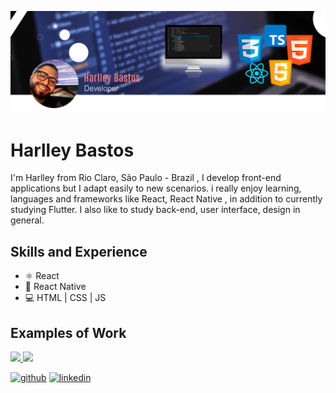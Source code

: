 ![I am GitHub Readme Generator's creator](https://github.com/harlleybastos/harlleybastos/blob/main/CoverGit.png)

# Harlley Bastos
I'm Harlley from Rio Claro, São Paulo - Brazil , I develop front-end applications but I adapt easily to new scenarios. i really enjoy learning, languages and frameworks like React, React Native , in addition to currently studying Flutter. I also like to study back-end, user interface, design in general.


## Skills and Experience
+ ⚛ React
+ 📱 React Native
+ 💻 HTML | CSS | JS

## Examples of Work

<a href="https://github.com/harlleybastos/ebook-lading_page-seller" target="_blank">
<img src="https://github.com/harlleybastos/ebook-lading_page-seller/blob/master/src/assets/img/gifEbook.gif" width="456">
</a>

<a href="https://github.com/harlleybastos/website-HarlleyDavidson" target="_blank">
<img src="https://github.com/harlleybastos/website-HarlleyDavidson/blob/main/res/img/gifWebsite.gif" width="456">
</a>


[<img src='https://cdn.jsdelivr.net/npm/simple-icons@3.0.1/icons/github.svg' alt='github' height='40'>](https://github.com/harlleybastos)  [<img src='https://cdn.jsdelivr.net/npm/simple-icons@3.0.1/icons/linkedin.svg' alt='linkedin' height='40'>](https://www.linkedin.com/in/harlley-bastos/)  


